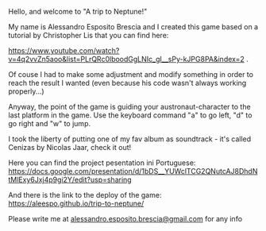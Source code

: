 ﻿Hello, and welcome to "A trip to Neptune!"

My name is Alessandro Esposito Brescia and I created this game based on a tutorial by Christopher Lis that you can find here:

https://www.youtube.com/watch?v=4q2vvZn5aoo&list=PLrQRc0lboodGgLNIc_gI__sPy-kJPG8PA&index=2 .

Of couse I had to make some adjustment and modify something in order to reach the result I wanted (even because his code wasn't always working properly...)

Anyway, the point of the game is guiding your austronaut-character to the last platform in the game. Use the keyboard command "a" to go left, "d" to go right and "w" to jump.

I took the liberty of putting one of my fav album as soundtrack - it's called Cenizas by Nicolas Jaar, check it out!

Here you can find the project pesentation ini Portuguese: 
https://docs.google.com/presentation/d/1bDS__YUWclTCG2QNutcAJ8DhdNtMlExy6Jxj4p9gi2Y/edit?usp=sharing

And there is the link to the deploy of the game:
https://aleespo.github.io/trip-to-neptune/

Please write me at alessandro.esposito.brescia@gmail.com for any info


